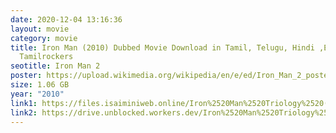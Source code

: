 ```yaml
---
date: 2020-12-04 13:16:36
layout: movie
category: movie
title: Iron Man (2010) Dubbed Movie Download in Tamil, Telugu, Hindi ,English HD
  Tamilrockers
seotitle: Iron Man 2
poster: https://upload.wikimedia.org/wikipedia/en/e/ed/Iron_Man_2_poster.jpg
size: 1.06 GB
year: "2010"
link1: https://files.isaiminiweb.online/Iron%2520Man%2520Triology%2520(2008%2520-%25202013)/(Telegram%2520%40isaiminidownload)%2520-%2520Iron%2520Man%25202%2520(2010)%5B720p%2520-%2520BDRip%2520-%2520%5BTamil%2520Telugu%2520Hindi%2520Eng%5D?rootId=0AN9zhQ1hps-9Uk9PVA
link2: https://drive.unblocked.workers.dev/Iron%2520Man%2520Triology%2520(2008%2520-%25202013)/(Telegram%2520%40isaiminidownload)%2520-%2520Iron%2520Man%25202%2520(2010)%5B720p%2520-%2520BDRip%2520-%2520%5BTamil%2520Telugu%2520Hindi%2520Eng%5D?rootId=0AN9zhQ1hps-9Uk9PVA
---
```

